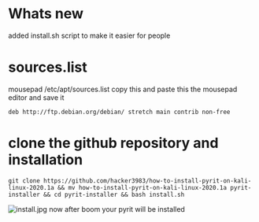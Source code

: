 # Whats new
added install.sh script to make it easier for people

# sources.list
mousepad /etc/apt/sources.list
copy this and paste this the mousepad editor and save it
```
deb http://ftp.debian.org/debian/ stretch main contrib non-free
```
# clone the github repository and installation
```
git clone https://github.com/hacker3983/how-to-install-pyrit-on-kali-linux-2020.1a && mv how-to-install-pyrit-on-kali-linux-2020.1a pyrit-installer && cd pyrit-installer && bash install.sh
```
<img src="https://www.mediafire.com/convkey/8644/l50t2tl6yqzcdzn6g.jpg" alt="install.jpg">
now after boom your pyrit will be installed
